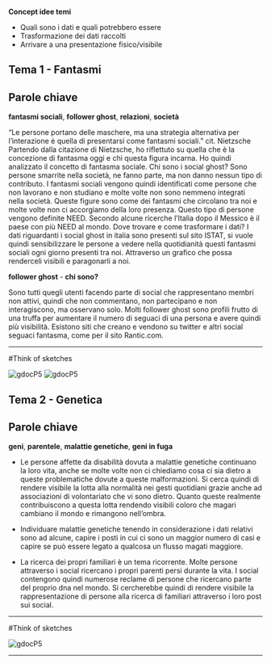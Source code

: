 **Concept idee temi**   

- Quali sono i dati e quali potrebbero essere
- Trasformazione dei dati raccolti
- Arrivare a una presentazione fisico/visibile
             
                    

## Tema 1 - Fantasmi     

## Parole chiave      
**fantasmi sociali**, **follower ghost**, **relazioni**, **società**         

“Le persone portano delle maschere, ma una strategia alternativa per l’interazione è quella di presentarsi come fantasmi sociali.” cit. Nietzsche
Partendo dalla citazione di Nietzsche, ho riflettuto su quella che è la concezione di fantasma oggi e chi questa figura incarna.
Ho quindi analizzato il concetto di fantasma sociale. Chi sono i social ghost? Sono persone smarrite nella società, ne fanno parte,
ma non danno nessun tipo di contributo. I fantasmi sociali vengono quindi identificati come persone che non lavorano e non studiano
e molte volte non sono nemmeno integrati nella società. Queste figure sono come dei fantasmi che circolano tra noi e molte volte non ci accorgiamo 
della loro presenza. Questo tipo di persone vengono definite NEED. Secondo alcune ricerche l’Italia dopo il Messico è il paese con più NEED al mondo.
Dove trovare e come trasformare i dati? I dati riguardanti i social ghost in italia sono presenti sul sito ISTAT, si vuole quindi sensibilizzare le persone
a vedere nella quotidianità questi fantasmi sociali ogni giorno presenti tra noi. Attraverso un grafico che possa renderceli visibili
e paragonarli a noi.        


**follower ghost** - **chi sono?** 

Sono tutti quegli utenti facendo parte di social che rappresentano membri non attivi, quindi che non commentano, non partecipano e non interagiscono,
ma osservano solo. Molti follower ghost sono profili frutto di una truffa per aumentare il numero di seguaci di una persona e avere quindi più visibilità. 
Esistono siti che creano e vendono su twitter e altri social seguaci fantasma, come per il sito Rantic.com. 

--------

#Think of sketches

![gdocP5](http://i.imgur.com/SyAbLWe.jpg)
![gdocP5](http://i.imgur.com/iviNomZ.jpg)




## Tema 2 - Genetica  

## Parole chiave      
**geni**, **parentele**, **malattie genetiche**, **geni in fuga**  

- Le persone affette da disabilità dovuta a malattie genetiche continuano la loro vita, anche se molte volte non ci chiediamo cosa ci sia dietro
a queste problematiche dovute a queste malformazioni. Si cerca quindi di rendere visibile la lotta alla normalità nei gesti quotidiani grazie anche
ad associazioni di volontariato che vi sono dietro. Quanto queste realmente contribuiscono a questa lotta rendendo visibili coloro che magari cambiano
il mondo e rimangono nell’ombra.

- Individuare malattie genetiche tenendo in considerazione i dati relativi sono ad alcune, capire i posti in cui ci sono un maggior numero di casi e capire se può essere legato a qualcosa un flusso magati maggiore.

- La ricerca dei propri familiari è un tema ricorrente. Molte persone attraverso i social ricercano i propri parenti persi durante
la vita. I social contengono quindi numerose reclame di persone che ricercano parte del proprio dna nel mondo. 
Si cercherebbe quindi di rendere visibile la rappresentazione di persone alla ricerca di familiari attraverso i loro post sui social. 

--------

#Think of sketches

![gdocP5](http://i.imgur.com/A3tETHB.jpg)

--------
